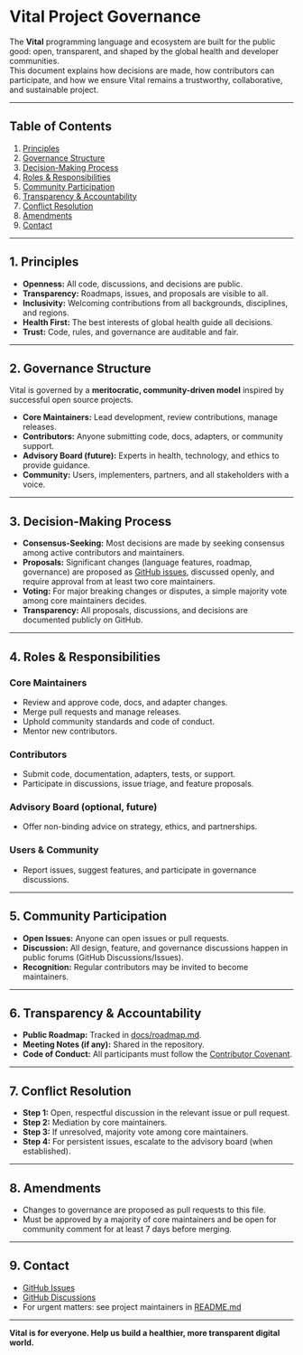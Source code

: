 # Vital Project Governance

The **Vital** programming language and ecosystem are built for the public good: open, transparent, and shaped by the global health and developer communities.  
This document explains how decisions are made, how contributors can participate, and how we ensure Vital remains a trustworthy, collaborative, and sustainable project.

---

## Table of Contents

1. [Principles](#principles)
2. [Governance Structure](#governance-structure)
3. [Decision-Making Process](#decision-making-process)
4. [Roles & Responsibilities](#roles--responsibilities)
5. [Community Participation](#community-participation)
6. [Transparency & Accountability](#transparency--accountability)
7. [Conflict Resolution](#conflict-resolution)
8. [Amendments](#amendments)
9. [Contact](#contact)

---

## 1. Principles

- **Openness:** All code, discussions, and decisions are public.
- **Transparency:** Roadmaps, issues, and proposals are visible to all.
- **Inclusivity:** Welcoming contributions from all backgrounds, disciplines, and regions.
- **Health First:** The best interests of global health guide all decisions.
- **Trust:** Code, rules, and governance are auditable and fair.

---

## 2. Governance Structure

Vital is governed by a **meritocratic, community-driven model** inspired by successful open source projects.

- **Core Maintainers:** Lead development, review contributions, manage releases.
- **Contributors:** Anyone submitting code, docs, adapters, or community support.
- **Advisory Board (future):** Experts in health, technology, and ethics to provide guidance.
- **Community:** Users, implementers, partners, and all stakeholders with a voice.

---

## 3. Decision-Making Process

- **Consensus-Seeking:** Most decisions are made by seeking consensus among active contributors and maintainers.
- **Proposals:** Significant changes (language features, roadmap, governance) are proposed as [GitHub issues](../.github/ISSUE_TEMPLATE/), discussed openly, and require approval from at least two core maintainers.
- **Voting:** For major breaking changes or disputes, a simple majority vote among core maintainers decides.
- **Transparency:** All proposals, discussions, and decisions are documented publicly on GitHub.

---

## 4. Roles & Responsibilities

### Core Maintainers
- Review and approve code, docs, and adapter changes.
- Merge pull requests and manage releases.
- Uphold community standards and code of conduct.
- Mentor new contributors.

### Contributors
- Submit code, documentation, adapters, tests, or support.
- Participate in discussions, issue triage, and feature proposals.

### Advisory Board (optional, future)
- Offer non-binding advice on strategy, ethics, and partnerships.

### Users & Community
- Report issues, suggest features, and participate in governance discussions.

---

## 5. Community Participation

- **Open Issues:** Anyone can open issues or pull requests.
- **Discussion:** All design, feature, and governance discussions happen in public forums (GitHub Discussions/Issues).
- **Recognition:** Regular contributors may be invited to become maintainers.

---

## 6. Transparency & Accountability

- **Public Roadmap:** Tracked in [docs/roadmap.md](roadmap.md).
- **Meeting Notes (if any):** Shared in the repository.
- **Code of Conduct:** All participants must follow the [Contributor Covenant](https://www.contributor-covenant.org/).

---

## 7. Conflict Resolution

- **Step 1:** Open, respectful discussion in the relevant issue or pull request.
- **Step 2:** Mediation by core maintainers.
- **Step 3:** If unresolved, majority vote among core maintainers.
- **Step 4:** For persistent issues, escalate to the advisory board (when established).

---

## 8. Amendments

- Changes to governance are proposed as pull requests to this file.
- Must be approved by a majority of core maintainers and be open for community comment for at least 7 days before merging.

---

## 9. Contact

- [GitHub Issues](../issues)
- [GitHub Discussions](../discussions)
- For urgent matters: see project maintainers in [README.md](../README.md)

---

**Vital is for everyone. Help us build a healthier, more transparent digital world.**